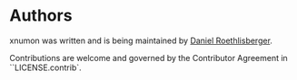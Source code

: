 # Authors

xnumon was written and is being maintained by
[Daniel Roethlisberger](https://daniel.roe.ch/).

Contributions are welcome and governed by the Contributor Agreement in
``LICENSE.contrib`.
